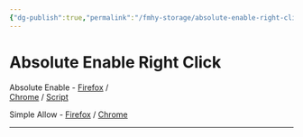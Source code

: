 ```yaml
---
{"dg-publish":true,"permalink":"/fmhy-storage/absolute-enable-right-click/","dgShowBacklinks":true,"dgShowLocalGraph":true}
---
```


# Absolute Enable Right Click

Absolute Enable - [Firefox](https://addons.mozilla.org/en-US/firefox/addon/absolute-enable-right-click/) /  
[Chrome](https://chrome.google.com/webstore/detail/absolute-enable-right-cli/jdocbkpgdakpekjlhemmfcncgdjeiika) / [Script](https://greasyfork.org/en/scripts/23772-absolute-enable-right-click-copy)

Simple Allow - [Firefox](https://addons.mozilla.org/en-US/firefox/addon/simple-allow-copy/) / [Chrome](https://chrome.google.com/webstore/detail/simple-allow-copy/aefehdhdciieocakfobpaaolhipkcpgc?hl=en)

***